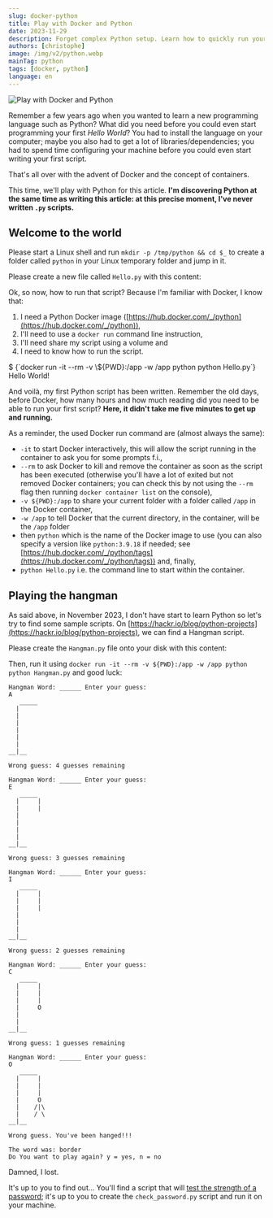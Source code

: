 ```yaml
---
slug: docker-python
title: Play with Docker and Python
date: 2023-11-29
description: Forget complex Python setup. Learn how to quickly run your Python scripts using Docker containers, from "Hello World" to a Hangman game, and simplify your development.
authors: [christophe]
image: /img/v2/python.webp
mainTag: python
tags: [docker, python]
language: en
---
```

![Play with Docker and Python](/img/v2/python.webp)

Remember a few years ago when you wanted to learn a new programming language such as Python?  What did you need before you could even start programming your first *Hello World*? You had to install the language on your computer; maybe you also had to get a lot of libraries/dependencies; you had to spend time configuring your machine before you could even start writing your first script.

That's all over with the advent of Docker and the concept of containers.

This time, we'll play with Python for this article. **I'm discovering Python at the same time as writing this article: at this precise moment, I've never written `.py` scripts.**

<!-- truncate -->

## Welcome to the world

Please start a Linux shell and run `mkdir -p /tmp/python && cd $_` to create a folder called `python` in your Linux temporary folder and jump in it.

Please create a new file called `Hello.py` with this content:

<Snippet filename="Hello.py" source="./files/Hello.py" />

Ok, so now, how to run that script? Because I'm familiar with Docker, I know that:

1. I need a Python Docker image ([https://hub.docker.com/_/python](https://hub.docker.com/_/python)),
2. I'll need to use a `docker run` command line instruction,
3. I'll need share my script using a volume and
4. I need to know how to run the script.

<Terminal>
$ {`docker run -it --rm -v \${PWD}:/app -w /app python python Hello.py`}
Hello World!
</Terminal>

And voilà, my first Python script has been written. Remember the old days, before Docker, how many hours and how much reading did you need to be able to run your first script? **Here, it didn't take me five minutes to get up and running.**

<AlertBox variant="info" title="Docker CLI reminder">
As a reminder, the used Docker run command are (almost always the same):

* `-it` to start Docker interactively, this will allow the script running in the container to ask you for some prompts f.i.,
* `--rm` to ask Docker to kill and remove the container as soon as the script has been executed (otherwise you'll have a lot of exited but not removed Docker containers; you can check this by not using the `--rm` flag then running `docker container list` on the console),
* `-v ${PWD}:/app` to share your current folder with a folder called `/app` in the Docker container,
* `-w /app` to tell Docker that the current directory, in the container, will be the `/app` folder
* then `python` which is the name of the Docker image to use (you can also specify a version like `python:3.9.18` if needed; see [https://hub.docker.com/_/python/tags](https://hub.docker.com/_/python/tags)) and, finally,
* `python Hello.py` i.e. the command line to start within the container.

</AlertBox>

## Playing the hangman

As said above, in November 2023, I don't have start to learn Python so let's try to find some sample scripts. On [https://hackr.io/blog/python-projects](https://hackr.io/blog/python-projects), we can find a Hangman script.

Please create the `Hangman.py` file onto your disk with this content:

<Snippet filename="Hangman.py" source="./files/Hangman.py" />

Then, run it using `docker run -it --rm -v ${PWD}:/app -w /app python python Hangman.py` and good luck:

```none
Hangman Word: ______ Enter your guess:
A
   _____
  |
  |
  |
  |
  |
  |
__|__

Wrong guess: 4 guesses remaining

Hangman Word: ______ Enter your guess:
E
   _____
  |     |
  |     |
  |
  |
  |
  |
__|__

Wrong guess: 3 guesses remaining

Hangman Word: ______ Enter your guess:
I
   _____
  |     |
  |     |
  |     |
  |
  |
  |
__|__

Wrong guess: 2 guesses remaining

Hangman Word: ______ Enter your guess:
C
   _____
  |     |
  |     |
  |     |
  |     O
  |
  |
__|__

Wrong guess: 1 guesses remaining

Hangman Word: ______ Enter your guess:
O
   _____
  |     |
  |     |
  |     |
  |     O
  |    /|\
  |    / \
__|__

Wrong guess. You've been hanged!!!

The word was: border
Do You want to play again? y = yes, n = no
```

Damned, I lost.

It's up to you to find out... You'll find a script that will [test the strength of a password](https://hackr.io/blog/python-projects#toc-6-password-strength-checker); it's up to you to create the `check_password.py` script and run it on your machine.